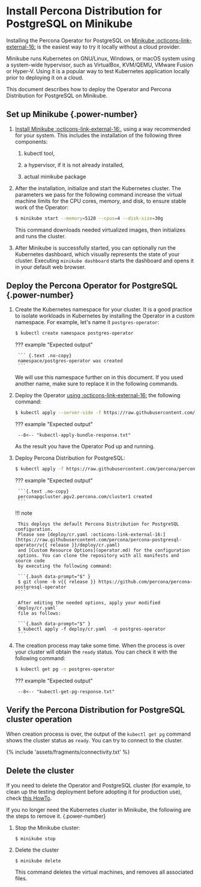 # Install Percona Distribution for PostgreSQL on Minikube

Installing the Percona Operator for PostgreSQL on [Minikube :octicons-link-external-16:](https://github.com/kubernetes/minikube)
is the easiest way to try it locally without a cloud provider. 

Minikube runs
Kubernetes on GNU/Linux, Windows, or macOS system using a system-wide
hypervisor, such as VirtualBox, KVM/QEMU, VMware Fusion or Hyper-V. Using it is
a popular way to test Kubernetes application locally prior to deploying it on a
cloud.

This document describes how to deploy the Operator and Percona Distribution
for PostgreSQL on Minikube.

## Set up Minikube {.power-number}

1. [Install Minikube :octicons-link-external-16:](https://kubernetes.io/docs/tasks/tools/install-minikube/), using a way recommended for your system. This includes the installation of the following three components:

    1. kubectl tool,

    2. a hypervisor, if it is not already installed,

    3. actual minikube package

    
2. After the installation, initialize and start the Kubernetes cluster. The parameters we pass for the following command increase the virtual machine limits for the CPU cores, memory, and disk, to ensure stable work of the Operator:

    ```{.bash data-prompt="$"}
    $ minikube start --memory=5120 --cpus=4 --disk-size=30g
    ```

    This command downloads needed virtualized images, then initializes and runs the
    cluster.

3. After Minikube is successfully started, you can optionally run the
    Kubernetes dashboard, which visually represents the state of your cluster.
    Executing `minikube dashboard` starts the dashboard and opens it in your
    default web browser.

## Deploy the Percona Operator for PostgreSQL {.power-number}

1. Create the Kubernetes namespace for your cluster. It is a good practice to isolate workloads in Kubernetes by installing the Operator in a custom namespace. For example, let's name it `postgres-operator`:

    ``` {.bash data-prompt="$" }
    $ kubectl create namespace postgres-operator
    ```

    ??? example "Expected output"

        ``` {.text .no-copy}
        namespace/postgres-operator was created
        ```

    We will use this namespace further on in this document. If you used another name, make sure to replace it in the following commands.

2. Deploy the Operator [using :octicons-link-external-16:](https://kubernetes.io/docs/reference/using-api/server-side-apply/) the following command:

    ```{.bash data-prompt="$" }
    $ kubectl apply --server-side -f https://raw.githubusercontent.com/percona/percona-postgresql-operator/v{{ release }}/deploy/bundle.yaml -n postgres-operator
    ```

    ??? example "Expected output"

        --8<-- "kubectl-apply-bundle-response.txt"

    As the result you have the Operator Pod up and running.

3. Deploy Percona Distribution for PostgreSQL:

    ```{.bash data-prompt="$" }
    $ kubectl apply -f https://raw.githubusercontent.com/percona/percona-postgresql-operator/v{{ release }}/deploy/cr.yaml -n postgres-operator
    ```

    ??? example "Expected output"

        ```{.text .no-copy}
        perconapgcluster.pgv2.percona.com/cluster1 created
        ```

    !!! note 

        This deploys the default Percona Distribution for PostgreSQL configuration.
        Please see [deploy/cr.yaml :octicons-link-external-16:](https://raw.githubusercontent.com/percona/percona-postgresql-operator/v{{ release }}/deploy/cr.yaml)
        and [Custom Resource Options](operator.md) for the configuration
        options. You can clone the repository with all manifests and source code
        by executing the following command:

        ```{.bash data-prompt="$" }
        $ git clone -b v{{ release }} https://github.com/percona/percona-postgresql-operator
        ```

        After editing the needed options, apply your modified `deploy/cr.yaml`
        file as follows:

        ```{.bash data-prompt="$" }
        $ kubectl apply -f deploy/cr.yaml  -n postgres-operator
        ```

4. The creation process may take some time. When the process is over your
    cluster will obtain the `ready` status. You can check it with the following
    command:
   
    ``` {.bash data-prompt="$" }
    $ kubectl get pg -n postgres-operator
    ```
    
    ??? example "Expected output"
   
        --8<-- "kubectl-get-pg-response.txt"

## Verify the Percona Distribution for PostgreSQL cluster operation

When creation process is over, the output of the `kubectl get pg` command shows the cluster status as `ready`. You can try to connect to the cluster.

{% include 'assets/fragments/connectivity.txt' %}

## Delete the cluster

If you need to delete the Operator and PostgreSQL cluster (for example, to clean
up the testing deployment before adopting it for production use), check
[this HowTo](delete.md).

If you no longer need the Kubernetes cluster in Minikube, the following are the
steps to remove it. 
{.power-number}

1. Stop the Minikube cluster:

    ```
    $ minikube stop
    ```

2. Delete the cluster 

    ```
    $ minikube delete
    ```

    This command deletes the virtual machines, and removes all associated files.


